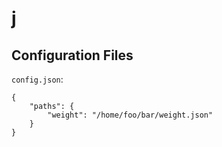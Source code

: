 # j

## Configuration Files

`config.json`:

```
{
    "paths": {
        "weight": "/home/foo/bar/weight.json"
    }
}
```
